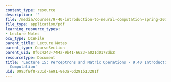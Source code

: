 ```yaml
---
content_type: resource
description: ''
file: /media/courses/9-40-introduction-to-neural-computation-spring-2018/0993f9f8231dae918e3a6d291b13281f_MIT9_40S18_Lec15.pdf
file_type: application/pdf
learning_resource_types:
- Lecture Notes
ocw_type: OCWFile
parent_title: Lecture Notes
parent_type: CourseSection
parent_uid: 8f6c4243-744a-9b41-6623-a021d0178db2
resourcetype: Document
title: 'Lecture 15: Perceptrons and Matrix Operations - 9.40 Introduction to Neural
  Computation'
uid: 0993f9f8-231d-ae91-8e3a-6d291b13281f
---
```

